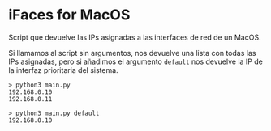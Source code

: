# iFaces for MacOS

Script que devuelve las IPs asignadas a las interfaces de red de un MacOS.

Si llamamos al script sin argumentos, nos devuelve una lista con todas las IPs asignadas, pero si añadimos el argumento `default` nos devuelve la IP de la interfaz prioritaria del sistema.
```
> python3 main.py
192.168.0.10
192.168.0.11

> python3 main.py default
192.168.0.10
```

